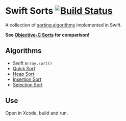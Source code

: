 # Swift Sorts [![Build Status](https://travis-ci.org/jessesquires/swift-sorts.svg)](http://travis-ci.org/jessesquires/swift-sorts)

A collection of [sorting algorithms](http://xkcd.com/1185/) implemented in Swift.

**See [Objective-C Sorts](https://github.com/jessesquires/objc-sorts) for comparison!**

## Algorithms

* Swift `Array.sort()`
* [Quick Sort](http://en.wikipedia.org/wiki/Quicksort)
* [Heap Sort](http://en.wikipedia.org/wiki/Heapsort)
* [Insertion Sort](http://en.wikipedia.org/wiki/Insertion_sort)
* [Selection Sort](http://en.wikipedia.org/wiki/Selection_sort)

## Use

Open in Xcode, build and run.
